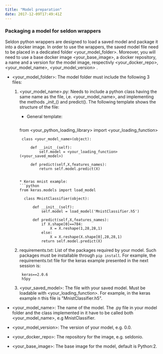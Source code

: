 ```yaml
---
title: "Model preparation"
date: 2017-12-09T17:49:41Z
---
```


### Packaging a model for seldon wrappers

Seldon python wrappers are designed to load a saved model and package it into a docker image. In order to use the wrappers, the saved model file need to be placed in a dedicated folder \<your_model_folder>. Moreover, you will need to use a base docker image  \<your_base_image>, a docker repository, a name and a version for the model image, respectivly  \<your_docker_repo>,  \<your_model_name>,  \<your_model_version> . 

*   \<your_model_folder>:  The model folder must include the following 3 files:
    1. \<your_model_name>.py: Needs to include a python class having the same name as the file, i,e. \<your_model_name>, and implementing the  methods \__init__()  and predict(). The following template shows the structure of the file:
        * General template:
            ```python
	    from <your_python_loading_library> import <your_loading_function>

            class <your_model_name>(object):

                def __init__(self):
                    self.model = <your_loading_function>(<your_saved_model>)
					  
                def predict(self,X,features_names):
                    return self.model.predict(X)
          ```

        * Keras mnist example:
	    ```python
	    from keras.models import load_model
	    
            class MnistClassifier(object):
	    
                def __init__(self):
                    self.model = load_model('MnistClassifier.h5')
		    
                def predict(self,X,features_names):
                    if X.shape[0]==784:
                        X = X.reshape(1,28,28,1)
                    else:
                        X = X.reshape(X.shape[0],28,28,1)
                    return self.model.predict(X)
	    ```
	
	2. requirements.txt: List of the packages required by your model. Such packages must be installable through ```pip install```. For example,   the requirements.txt file for the keras example presented in the next session is:
	
		    keras==2.0.6 
		    h5py
 	    	
	3. \<your_saved_model>: The file with your saved model. Must be loadable with <your_loading_function>. For example, in the keras example n this file is "MnistClassifier.h5".
	
* \<your_model_name>: The name of the model.  The .py file in your model folder and the class implemented in it have to be called both \<your_model_name>, e.g MnistClassifier.

* \<your_model_version>: The version of your model, e.g.  0.0.

* \<your_docker_repo>: The repository for the image, e.g. seldonio.

* \<your_base_image>: The base image for the model, default is Python:2.
